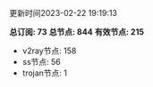 更新时间2023-02-22 19:19:13

**总订阅: 73**
**总节点: 844**
**有效节点: 215**
- v2ray节点: 158
- ss节点: 56
- trojan节点: 1
